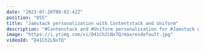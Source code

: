 ```yaml
---
date: "2023-07-20T08:02:42Z"
position: "055"
title: "Jamstack personalization with Contentstack and Uniform"
description: "#Contenstack and #Uniform personalisation for #Jamstack websites. This website runs on Gatsby and we'll be showing you how easy it is to personalize website with Uniform!"
image: "https://i.ytimg.com/vi/D41Ch2LNxTQ/maxresdefault.jpg"
videoId: "D41Ch2LNxTQ"
---
```



